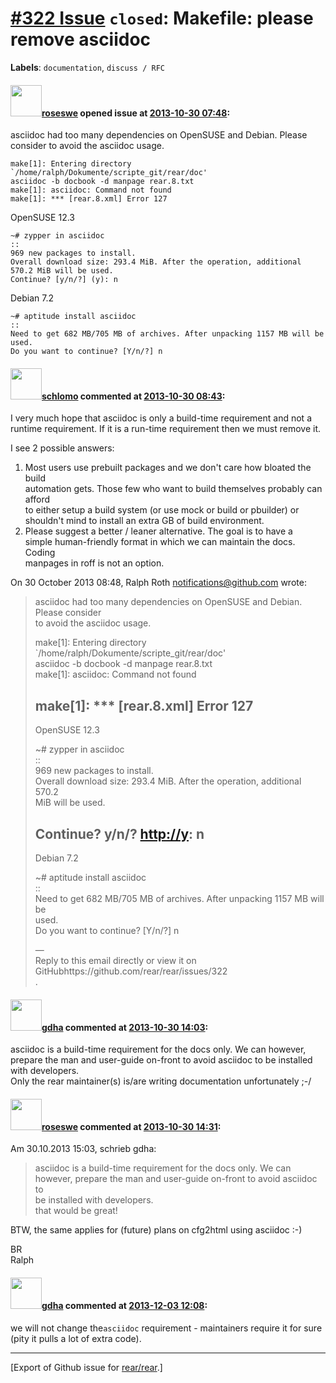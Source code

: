 [\#322 Issue](https://github.com/rear/rear/issues/322) `closed`: Makefile: please remove asciidoc
=================================================================================================

**Labels**: `documentation`, `discuss / RFC`

#### <img src="https://avatars.githubusercontent.com/u/3810660?v=4" width="50">[roseswe](https://github.com/roseswe) opened issue at [2013-10-30 07:48](https://github.com/rear/rear/issues/322):

asciidoc had too many dependencies on OpenSUSE and Debian. Please
consider to avoid the asciidoc usage.

    make[1]: Entering directory `/home/ralph/Dokumente/scripte_git/rear/doc'
    asciidoc -b docbook -d manpage rear.8.txt
    make[1]: asciidoc: Command not found
    make[1]: *** [rear.8.xml] Error 127

OpenSUSE 12.3

    ~# zypper in asciidoc
    ::
    969 new packages to install.
    Overall download size: 293.4 MiB. After the operation, additional 570.2 MiB will be used.
    Continue? [y/n/?] (y): n

Debian 7.2

    ~# aptitude install asciidoc
    ::
    Need to get 682 MB/705 MB of archives. After unpacking 1157 MB will be used.
    Do you want to continue? [Y/n/?] n

#### <img src="https://avatars.githubusercontent.com/u/101384?v=4" width="50">[schlomo](https://github.com/schlomo) commented at [2013-10-30 08:43](https://github.com/rear/rear/issues/322#issuecomment-27372832):

I very much hope that asciidoc is only a build-time requirement and not
a  
runtime requirement. If it is a run-time requirement then we must remove
it.

I see 2 possible answers:

1.  Most users use prebuilt packages and we don't care how bloated the
    build  
    automation gets. Those few who want to build themselves probably can
    afford  
    to either setup a build system (or use mock or build or pbuilder)
    or  
    shouldn't mind to install an extra GB of build environment.
2.  Please suggest a better / leaner alternative. The goal is to have
    a  
    simple human-friendly format in which we can maintain the docs.
    Coding  
    manpages in roff is not an option.

On 30 October 2013 08:48, Ralph Roth <notifications@github.com> wrote:

> asciidoc had too many dependencies on OpenSUSE and Debian. Please
> consider  
> to avoid the asciidoc usage.
>
> make\[1\]: Entering directory
> \`/home/ralph/Dokumente/scripte\_git/rear/doc'  
> asciidoc -b docbook -d manpage rear.8.txt  
> make\[1\]: asciidoc: Command not found
>
> make\[1\]: \*\*\* \[rear.8.xml\] Error 127
> ------------------------------------------
>
> OpenSUSE 12.3
>
> ~\# zypper in asciidoc  
> ::  
> 969 new packages to install.  
> Overall download size: 293.4 MiB. After the operation, additional
> 570.2  
> MiB will be used.
>
> Continue? y/n/? [http://y](http://y): n
> ---------------------------------------
>
> Debian 7.2
>
> ~\# aptitude install asciidoc  
> ::  
> Need to get 682 MB/705 MB of archives. After unpacking 1157 MB will
> be  
> used.  
> Do you want to continue? \[Y/n/?\] n
>
> —  
> Reply to this email directly or view it on
> GitHubhttps://github.com/rear/rear/issues/322  
> .

#### <img src="https://avatars.githubusercontent.com/u/888633?u=cdaeb31efcc0048d3619651aa18dd4b76e636b21&v=4" width="50">[gdha](https://github.com/gdha) commented at [2013-10-30 14:03](https://github.com/rear/rear/issues/322#issuecomment-27391193):

asciidoc is a build-time requirement for the docs only. We can however,
prepare the man and user-guide on-front to avoid asciidoc to be
installed with developers.  
Only the rear maintainer(s) is/are writing documentation unfortunately
;-/

#### <img src="https://avatars.githubusercontent.com/u/3810660?v=4" width="50">[roseswe](https://github.com/roseswe) commented at [2013-10-30 14:31](https://github.com/rear/rear/issues/322#issuecomment-27393671):

Am 30.10.2013 15:03, schrieb gdha:

> asciidoc is a build-time requirement for the docs only. We can  
> however, prepare the man and user-guide on-front to avoid asciidoc
> to  
> be installed with developers.  
> that would be great!

BTW, the same applies for (future) plans on cfg2html using asciidoc :-)

BR  
Ralph

#### <img src="https://avatars.githubusercontent.com/u/888633?u=cdaeb31efcc0048d3619651aa18dd4b76e636b21&v=4" width="50">[gdha](https://github.com/gdha) commented at [2013-12-03 12:08](https://github.com/rear/rear/issues/322#issuecomment-29704386):

we will not change the`asciidoc` requirement - maintainers require it
for sure (pity it pulls a lot of extra code).

------------------------------------------------------------------------

\[Export of Github issue for
[rear/rear](https://github.com/rear/rear).\]
